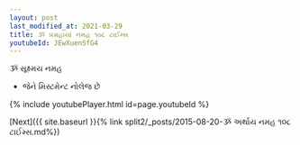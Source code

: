 ```yaml
---
layout: post
last_modified_at: 2021-03-29
title: ૐ પ્રગ્રહાયાં નમહ ૧૦૮ ટાઈમ્સ
youtubeId: JEwXuenSfG4
---
```

 
 
 ૐ સૂક્ષ્મય નમહ  
 
 -  જેને મિસ્ટમેન્ટ નોલેજ છે 
 
  
 
  
 
 
 
 
 
 


{% include youtubePlayer.html id=page.youtubeId %}
 
[Next]({{ site.baseurl }}{% link  split2/_posts/2015-08-20-ૐ અર્થાય નમહ ૧૦૮ ટાઈમ્સ.md%})
 

